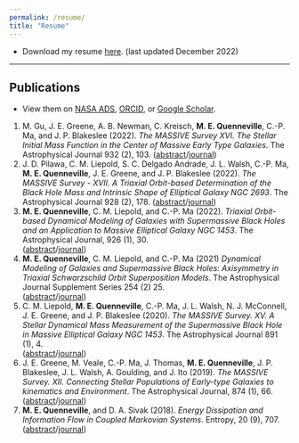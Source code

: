 ```yaml
---
permalink: /resume/
title: "Resume"
---
```


- Download my resume [here](/assets/Resume.pdf). (last updated December 2022)

***

## Publications

- View them on [NASA ADS](https://ui.adsabs.harvard.edu/public-libraries/G3ch5VmKRPa05UiaCJPE_g), [ORCID](https://orcid.org/0000-0002-6148-5481), or [Google Scholar](https://scholar.google.com/citations?user=w9F3FjMAAAAJ&hl=en).

1. M. Gu, J. E. Greene, A. B. Newman, C. Kreisch, **M. E. Quenneville**, C.-P. Ma, and J. P. Blakeslee (2022). *The MASSIVE Survey XVI. The Stellar Initial Mass Function in the Center of Massive Early Type Galaxies*. The Astrophysical Journal 932 (2), 103.
([abstract](https://ui.adsabs.harvard.edu/abs/2021arXiv211011985G/abstract)/[journal](https://iopscience.iop.org/article/10.3847/1538-4357/ac69ea))
2. J. D. Pilawa, C. M. Liepold, S. C. Delgado Andrade, J. L. Walsh, C.-P. Ma, **M. E. Quenneville**, J. E. Greene, and J. P. Blakeslee (2022). *The MASSIVE Survey - XVII. A Triaxial Orbit-based Determination of the Black Hole Mass and Intrinsic Shape of Elliptical Galaxy NGC 2693*. The Astrophysical Journal 928 (2), 178.
([abstract](https://ui.adsabs.harvard.edu/abs/2021arXiv211113699P/abstract)/[journal](https://iopscience.iop.org/article/10.3847/1538-4357/ac58fd))
3. **M. E. Quenneville**, C. M. Liepold, and C.-P. Ma (2022). *Triaxial Orbit-based Dynamical Modeling of Galaxies with Supermassive Black Holes and an Application to Massive Elliptical Galaxy NGC 1453*. The Astrophysical Journal, 926 (1), 30.  
([abstract](https://ui.adsabs.harvard.edu/abs/2021arXiv211106904Q/abstract)/[journal](https://iopscience.iop.org/article/10.3847/1538-4357/ac3e68))
4. **M. E. Quenneville**, C. M. Liepold, and C.-P. Ma (2021) *Dynamical Modeling of Galaxies and Supermassive Black Holes: Axisymmetry in Triaxial Schwarzschild Orbit Superposition Models*. The Astrophysical Journal Supplement Series 254 (2) 25.  
([abstract](https://ui.adsabs.harvard.edu/abs/2021ApJS..254...25Q/abstract)/[journal](https://iopscience.iop.org/article/10.3847/1538-4365/abe6a0))
5. C. M. Liepold, **M. E. Quenneville**, C.-P. Ma, J. L. Walsh, N. J. McConnell, J. E. Greene, and J. P. Blakeslee (2020). *The MASSIVE Survey. XV. A Stellar Dynamical Mass Measurement of the Supermassive Black Hole in Massive Elliptical Galaxy NGC 1453*. The Astrophysical Journal 891 (1), 4.  
([abstract](https://ui.adsabs.harvard.edu/abs/2020ApJ...891....4L/abstract)/[journal](https://iopscience.iop.org/article/10.3847/1538-4357/ab6f71))
6. J. E. Greene, M. Veale, C.-P. Ma, J. Thomas, **M. E. Quenneville**, J. P. Blakeslee, J. L. Walsh, A. Goulding, and J. Ito (2019). *The MASSIVE Survey. XII. Connecting Stellar Populations of Early-type Galaxies to kinematics and Environment*. The Astrophysical Journal, 874 (1), 66.  
([abstract](https://ui.adsabs.harvard.edu/abs/2019ApJ...874...66G/abstract)/[journal](https://iopscience.iop.org/article/10.3847/1538-4357/ab01e3))
7. **M. E. Quenneville**, and D. A. Sivak (2018). *Energy Dissipation and Information Flow in Coupled Markovian Systems*. Entropy, 20 (9), 707.  
([abstract](https://ui.adsabs.harvard.edu/abs/2018Entrp..20..707Q/abstract)/[journal](https://www.mdpi.com/1099-4300/20/9/707/htm))